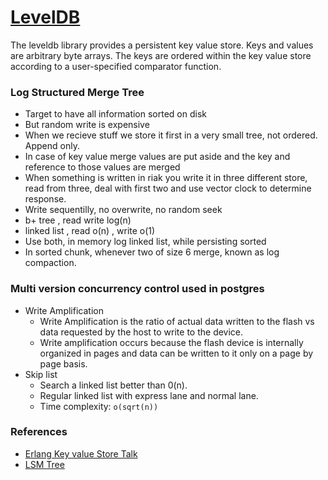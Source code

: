 # [LevelDB](https://github.com/google/leveldb)

The leveldb library provides a persistent key value store. Keys and values are arbitrary byte arrays. The keys are ordered within the key value store according to a user-specified comparator function.

### Log Structured Merge Tree
- Target to have all information sorted on disk
- But random write is expensive
- When we recieve stuff we store it first in a very small tree, not ordered. Append only. 
- In case of key value merge values are put aside and the key and reference to those values are merged
- When something is written in riak you write it in three different store, read from three, deal with first two and use vector clock to determine response. 
- Write sequentilly, no overwrite, no random seek
- b+ tree , read write log(n) 
- linked list , read o(n) , write o(1)
- Use both, in memory log  linked list, while persisting sorted
- In sorted chunk, whenever two of size 6 merge, known as log compaction.

### Multi version concurrency control used in postgres
- Write Amplification
    - Write Amplification is the ratio of actual data written to the flash vs data requested by the host to write to the device.
    - Write amplification occurs because the flash device is internally organized in pages and data can be written to it only on a page by page basis.  
- Skip list
    - Search a linked list better than 0(n). 
    - Regular linked list with express lane and normal lane. 
    - Time complexity: `o(sqrt(n))`

### References
- [Erlang Key value Store Talk](https://www.youtube.com/watch?v=vTzNKGbHzPc)
- [LSM Tree](https://www.youtube.com/watch?v=_5vrfuwhvlQ)